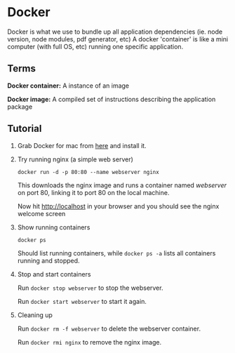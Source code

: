 # Docker

Docker is what we use to bundle up all application dependencies (ie. node version, node modules, pdf generator, etc) A docker 'container' is like a mini computer (with full OS, etc) running one specific application.

## Terms

**Docker container:** A instance of an image

**Docker image:** A compiled set of instructions describing the application package

## Tutorial
1. Grab Docker for mac from [here](https://docs.docker.com/docker-for-mac/install/) and install it.

2. Try running nginx (a simple web server)

	`docker run -d -p 80:80 --name webserver nginx`

	This downloads the nginx image and runs a container named _webserver_ on port 80, linking it to port 80 on the local machine.

	Now hit [http://localhost](http://localhost) in your browser and you should see the nginx welcome screen


3. Show running containers

	`docker ps`

	Should list running containers, while `docker ps -a` lists all containers running and stopped.

4. Stop and start containers

	Run `docker stop webserver` to stop the webserver.
	
	Run  `docker start webserver` to start it again.

5. Cleaning up

	Run `docker rm -f webserver` to delete the webserver container.

	Run `docker rmi nginx` to remove the nginx image.
